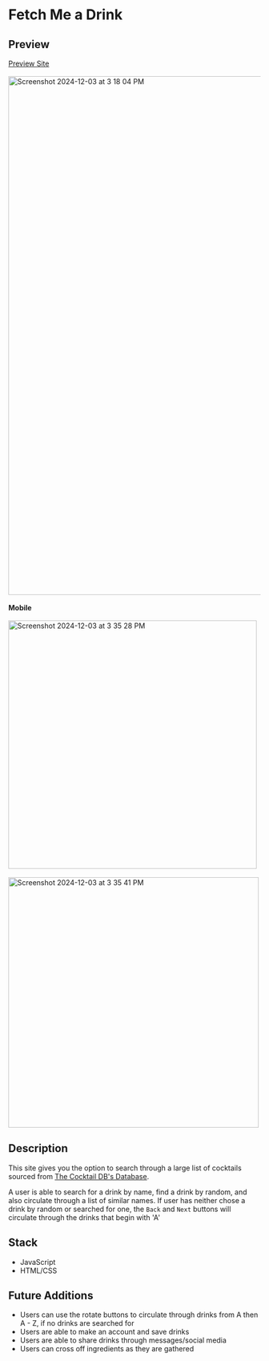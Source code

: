 # Fetch Me a Drink

## Preview 
[Preview Site](https://sar-mko.github.io/fetch-me-a-drink/)
<br></br>
<img width="1036" alt="Screenshot 2024-12-03 at 3 18 04 PM" src="https://github.com/user-attachments/assets/a6f6eb51-bc15-4062-901c-45c530f33887">
<br></br>
**Mobile**
<br></br>
<img width="496" alt="Screenshot 2024-12-03 at 3 35 28 PM" src="https://github.com/user-attachments/assets/52c638c4-f4d7-4d1d-ac92-80c6d10b0212">
<br></br>
<img width="500" alt="Screenshot 2024-12-03 at 3 35 41 PM" src="https://github.com/user-attachments/assets/7b8fae3b-a9d3-403a-986d-35026a28de0a">



## Description

This site gives you the option to search through a large list of cocktails sourced from [The Cocktail DB's Database](https://www.thecocktaildb.com/api.php).

A user is able to search for a drink by name, find a drink by random, and also circulate through a list of similar names. If user has neither chose a drink by random or searched for one, the `Back` and `Next` buttons will circulate through the drinks that begin with 'A'

## Stack
- JavaScript
- HTML/CSS
  
## Future Additions

- Users can use the rotate buttons to circulate through drinks from A then A - Z, if no drinks are searched for
- Users are able to make an account and save drinks
- Users are able to share drinks through messages/social media
- Users can cross off ingredients as they are gathered






